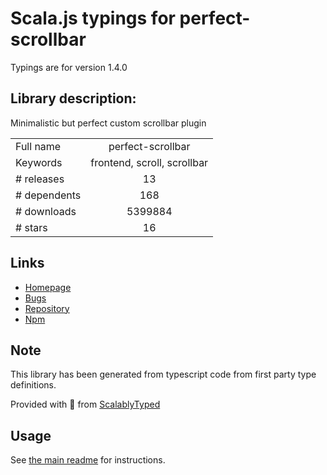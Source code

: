 
# Scala.js typings for perfect-scrollbar

Typings are for version 1.4.0

## Library description:
Minimalistic but perfect custom scrollbar plugin

|                    |                 |
| ------------------ | :-------------: |
| Full name          | perfect-scrollbar |
| Keywords           | frontend, scroll, scrollbar |
| # releases         | 13 |
| # dependents       | 168 |
| # downloads        | 5399884 |
| # stars            | 16 |

## Links
- [Homepage](https://github.com/utatti/perfect-scrollbar#readme)
- [Bugs](https://github.com/utatti/perfect-scrollbar/issues)
- [Repository](https://github.com/utatti/perfect-scrollbar)
- [Npm](https://www.npmjs.com/package/perfect-scrollbar)
    


## Note
This library has been generated from typescript code from first party type definitions.

Provided with :purple_heart: from [ScalablyTyped](https://github.com/oyvindberg/ScalablyTyped)

## Usage
See [the main readme](../../readme.md) for instructions.


